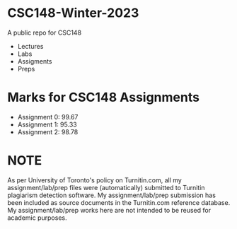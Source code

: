 # CSC148-Winter-2023
A public repo for CSC148
- Lectures
- Labs
- Assigments
- Preps

# Marks for CSC148 Assignments
- Assignment 0: 99.67
- Assignment 1: 95.33
- Assignment 2: 98.78

# **NOTE**
As per University of Toronto's policy on Turnitin.com, all my assignment/lab/prep files were (automatically) submitted to Turnitin plagiarism detection software. My assignment/lab/prep submission has been included as source documents in the Turnitin.com reference database. My assignment/lab/prep works here are not intended to be reused for academic purposes.
